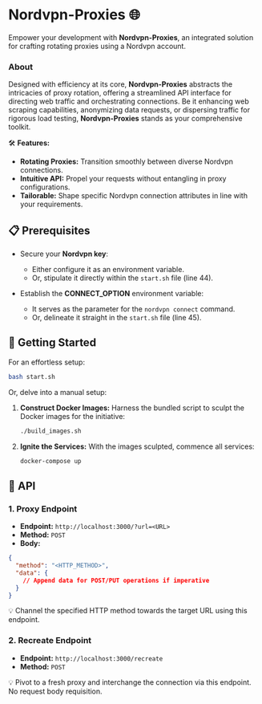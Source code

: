 # Nordvpn-Proxies 🌐

Empower your development with **Nordvpn-Proxies**, an integrated solution for crafting rotating proxies using a Nordvpn account.

### About

Designed with efficiency at its core, **Nordvpn-Proxies** abstracts the intricacies of proxy rotation, offering a streamlined API interface for directing web traffic and orchestrating connections. Be it enhancing web scraping capabilities, anonymizing data requests, or dispersing traffic for rigorous load testing, **Nordvpn-Proxies** stands as your comprehensive toolkit.

🛠 **Features:**
- **Rotating Proxies:** Transition smoothly between diverse Nordvpn connections.
- **Intuitive API:** Propel your requests without entangling in proxy configurations.
- **Tailorable:** Shape specific Nordvpn connection attributes in line with your requirements.

## 📋 Prerequisites

- Secure your **Nordvpn key**:
  - Either configure it as an environment variable.
  - Or, stipulate it directly within the `start.sh` file (line 44).
  
- Establish the **CONNECT_OPTION** environment variable:
  - It serves as the parameter for the `nordvpn connect` command.
  - Or, delineate it straight in the `start.sh` file (line 45).

## 🚀 Getting Started

For an effortless setup:
```bash
bash start.sh
```

Or, delve into a manual setup:

1. **Construct Docker Images:** Harness the bundled script to sculpt the Docker images for the initiative:
    ```bash
    ./build_images.sh
    ```

2. **Ignite the Services:** With the images sculpted, commence all services:
    ```bash
    docker-compose up
    ```

## 📡 API

### 1. Proxy Endpoint

- **Endpoint:** `http://localhost:3000/?url=<URL>`
- **Method:** `POST`
- **Body:**
```json
{
  "method": "<HTTP_METHOD>",
  "data": {
    // Append data for POST/PUT operations if imperative
  }
}
```
💡 Channel the specified HTTP method towards the target URL using this endpoint.

### 2. Recreate Endpoint

- **Endpoint:** `http://localhost:3000/recreate`
- **Method:** `POST`

💡 Pivot to a fresh proxy and interchange the connection via this endpoint. No request body requisition.
